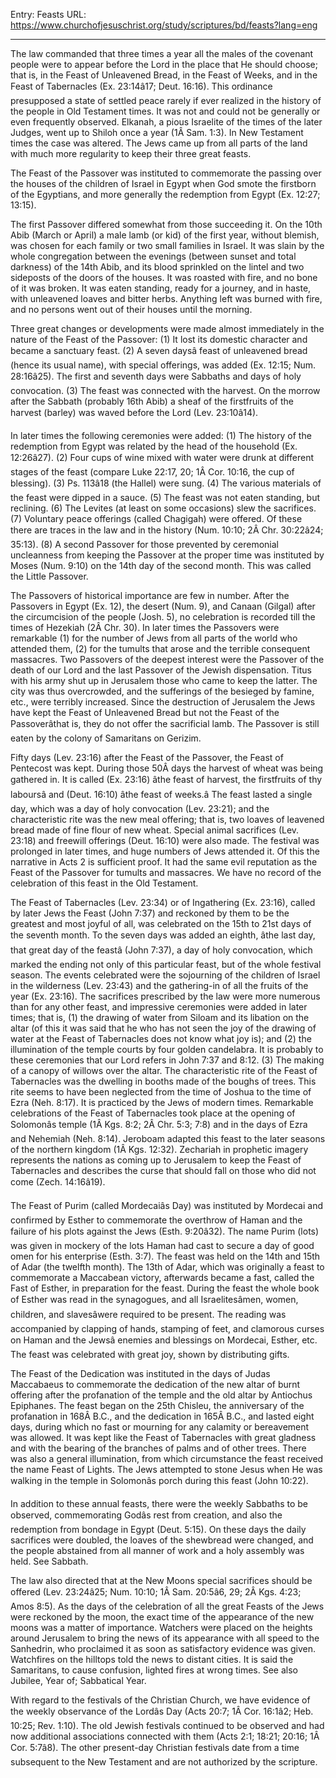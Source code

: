 Entry: Feasts
URL: https://www.churchofjesuschrist.org/study/scriptures/bd/feasts?lang=eng

---

The law commanded that three times a year all the males of the covenant people were to appear before the Lord in the place that He should choose; that is, in the Feast of Unleavened Bread, in the Feast of Weeks, and in the Feast of Tabernacles (Ex. 23:14â17; Deut. 16:16). This ordinance presupposed a state of settled peace rarely if ever realized in the history of the people in Old Testament times. It was not and could not be generally or even frequently observed. Elkanah, a pious Israelite of the times of the later Judges, went up to Shiloh once a year (1Â Sam. 1:3). In New Testament times the case was altered. The Jews came up from all parts of the land with much more regularity to keep their three great feasts.

The Feast of the Passover was instituted to commemorate the passing over the houses of the children of Israel in Egypt when God smote the firstborn of the Egyptians, and more generally the redemption from Egypt (Ex. 12:27; 13:15).

The first Passover differed somewhat from those succeeding it. On the 10th Abib (March or April) a male lamb (or kid) of the first year, without blemish, was chosen for each family or two small families in Israel. It was slain by the whole congregation between the evenings (between sunset and total darkness) of the 14th Abib, and its blood sprinkled on the lintel and two sideposts of the doors of the houses. It was roasted with fire, and no bone of it was broken. It was eaten standing, ready for a journey, and in haste, with unleavened loaves and bitter herbs. Anything left was burned with fire, and no persons went out of their houses until the morning.

Three great changes or developments were made almost immediately in the nature of the Feast of the Passover: (1) It lost its domestic character and became a sanctuary feast. (2) A seven daysâ feast of unleavened bread (hence its usual name), with special offerings, was added (Ex. 12:15; Num. 28:16â25). The first and seventh days were Sabbaths and days of holy convocation. (3) The feast was connected with the harvest. On the morrow after the Sabbath (probably 16th Abib) a sheaf of the firstfruits of the harvest (barley) was waved before the Lord (Lev. 23:10â14).

In later times the following ceremonies were added: (1) The history of the redemption from Egypt was related by the head of the household (Ex. 12:26â27). (2) Four cups of wine mixed with water were drunk at different stages of the feast (compare Luke 22:17, 20; 1Â Cor. 10:16, the cup of blessing). (3) Ps. 113â18 (the Hallel) were sung. (4) The various materials of the feast were dipped in a sauce. (5) The feast was not eaten standing, but reclining. (6) The Levites (at least on some occasions) slew the sacrifices. (7) Voluntary peace offerings (called Chagigah) were offered. Of these there are traces in the law and in the history (Num. 10:10; 2Â Chr. 30:22â24; 35:13). (8) A second Passover for those prevented by ceremonial uncleanness from keeping the Passover at the proper time was instituted by Moses (Num. 9:10) on the 14th day of the second month. This was called the Little Passover.

The Passovers of historical importance are few in number. After the Passovers in Egypt (Ex. 12), the desert (Num. 9), and Canaan (Gilgal) after the circumcision of the people (Josh. 5), no celebration is recorded till the times of Hezekiah (2Â Chr. 30). In later times the Passovers were remarkable (1) for the number of Jews from all parts of the world who attended them, (2) for the tumults that arose and the terrible consequent massacres. Two Passovers of the deepest interest were the Passover of the death of our Lord and the last Passover of the Jewish dispensation. Titus with his army shut up in Jerusalem those who came to keep the latter. The city was thus overcrowded, and the sufferings of the besieged by famine, etc., were terribly increased. Since the destruction of Jerusalem the Jews have kept the Feast of Unleavened Bread but not the Feast of the Passoverâthat is, they do not offer the sacrificial lamb. The Passover is still eaten by the colony of Samaritans on Gerizim.

Fifty days (Lev. 23:16) after the Feast of the Passover, the Feast of Pentecost was kept. During those 50Â days the harvest of wheat was being gathered in. It is called (Ex. 23:16) âthe feast of harvest, the firstfruits of thy laboursâ and (Deut. 16:10) âthe feast of weeks.â The feast lasted a single day, which was a day of holy convocation (Lev. 23:21); and the characteristic rite was the new meal offering; that is, two loaves of leavened bread made of fine flour of new wheat. Special animal sacrifices (Lev. 23:18) and freewill offerings (Deut. 16:10) were also made. The festival was prolonged in later times, and huge numbers of Jews attended it. Of this the narrative in Acts 2 is sufficient proof. It had the same evil reputation as the Feast of the Passover for tumults and massacres. We have no record of the celebration of this feast in the Old Testament.

The Feast of Tabernacles (Lev. 23:34) or of Ingathering (Ex. 23:16), called by later Jews the Feast (John 7:37) and reckoned by them to be the greatest and most joyful of all, was celebrated on the 15th to 21st days of the seventh month. To the seven days was added an eighth, âthe last day, that great day of the feastâ (John 7:37), a day of holy convocation, which marked the ending not only of this particular feast, but of the whole festival season. The events celebrated were the sojourning of the children of Israel in the wilderness (Lev. 23:43) and the gathering-in of all the fruits of the year (Ex. 23:16). The sacrifices prescribed by the law were more numerous than for any other feast, and impressive ceremonies were added in later times; that is, (1) the drawing of water from Siloam and its libation on the altar (of this it was said that he who has not seen the joy of the drawing of water at the Feast of Tabernacles does not know what joy is); and (2) the illumination of the temple courts by four golden candelabra. It is probably to these ceremonies that our Lord refers in John 7:37 and 8:12. (3) The making of a canopy of willows over the altar. The characteristic rite of the Feast of Tabernacles was the dwelling in booths made of the boughs of trees. This rite seems to have been neglected from the time of Joshua to the time of Ezra (Neh. 8:17). It is practiced by the Jews of modern times. Remarkable celebrations of the Feast of Tabernacles took place at the opening of Solomonâs temple (1Â Kgs. 8:2; 2Â Chr. 5:3; 7:8) and in the days of Ezra and Nehemiah (Neh. 8:14). Jeroboam adapted this feast to the later seasons of the northern kingdom (1Â Kgs. 12:32). Zechariah in prophetic imagery represents the nations as coming up to Jerusalem to keep the Feast of Tabernacles and describes the curse that should fall on those who did not come (Zech. 14:16â19).

The Feast of Purim (called Mordecaiâs Day) was instituted by Mordecai and confirmed by Esther to commemorate the overthrow of Haman and the failure of his plots against the Jews (Esth. 9:20â32). The name Purim (lots) was given in mockery of the lots Haman had cast to secure a day of good omen for his enterprise (Esth. 3:7). The feast was held on the 14th and 15th of Adar (the twelfth month). The 13th of Adar, which was originally a feast to commemorate a Maccabean victory, afterwards became a fast, called the Fast of Esther, in preparation for the feast. During the feast the whole book of Esther was read in the synagogues, and all Israelitesâmen, women, children, and slavesâwere required to be present. The reading was accompanied by clapping of hands, stamping of feet, and clamorous curses on Haman and the Jewsâ enemies and blessings on Mordecai, Esther, etc. The feast was celebrated with great joy, shown by distributing gifts.

The Feast of the Dedication was instituted in the days of Judas Maccabaeus to commemorate the dedication of the new altar of burnt offering after the profanation of the temple and the old altar by Antiochus Epiphanes. The feast began on the 25th Chisleu, the anniversary of the profanation in 168Â B.C., and the dedication in 165Â B.C., and lasted eight days, during which no fast or mourning for any calamity or bereavement was allowed. It was kept like the Feast of Tabernacles with great gladness and with the bearing of the branches of palms and of other trees. There was also a general illumination, from which circumstance the feast received the name Feast of Lights. The Jews attempted to stone Jesus when He was walking in the temple in Solomonâs porch during this feast (John 10:22).

In addition to these annual feasts, there were the weekly Sabbaths to be observed, commemorating Godâs rest from creation, and also the redemption from bondage in Egypt (Deut. 5:15). On these days the daily sacrifices were doubled, the loaves of the shewbread were changed, and the people abstained from all manner of work and a holy assembly was held. See Sabbath.

The law also directed that at the New Moons special sacrifices should be offered (Lev. 23:24â25; Num. 10:10; 1Â Sam. 20:5â6, 29; 2Â Kgs. 4:23; Amos 8:5). As the days of the celebration of all the great Feasts of the Jews were reckoned by the moon, the exact time of the appearance of the new moons was a matter of importance. Watchers were placed on the heights around Jerusalem to bring the news of its appearance with all speed to the Sanhedrin, who proclaimed it as soon as satisfactory evidence was given. Watchfires on the hilltops told the news to distant cities. It is said the Samaritans, to cause confusion, lighted fires at wrong times. See also Jubilee, Year of; Sabbatical Year.

With regard to the festivals of the Christian Church, we have evidence of the weekly observance of the Lordâs Day (Acts 20:7; 1Â Cor. 16:1â2; Heb. 10:25; Rev. 1:10). The old Jewish festivals continued to be observed and had now additional associations connected with them (Acts 2:1; 18:21; 20:16; 1Â Cor. 5:7â8). The other present-day Christian festivals date from a time subsequent to the New Testament and are not authorized by the scripture.
